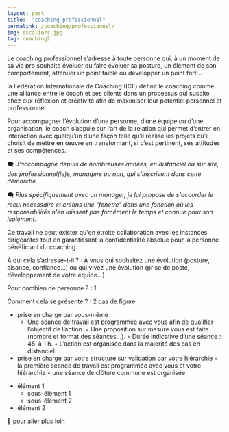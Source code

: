 ```yaml
---
layout: post
title:  "coaching professionnel"
permalink: /coaching/professionnel/
img: escaliers.jpg
tag: coaching2
---
```

Le coaching professionnel s’adresse à toute personne qui, à un moment de sa vie pro souhaite évoluer ou faire évoluer sa posture, un élément de son comportement, atténuer un point faible ou développer un point fort…


la Fédération Internationale de Coaching (ICF) définit le coaching comme une alliance entre le coach et ses clients dans un processus qui suscite chez eux réflexion et créativité afin de maximiser leur potentiel personnel et professionnel.

Pour accompagner l’évolution d’une personne, d’une équipe ou d’une organisation, le coach s’appuie sur l’art de la relation qui permet d’entrer en interaction avec quelqu’un d’une façon telle qu’il réalise les projets qu’il choisit de mettre en œuvre en transformant, si c’est pertinent, ses attitudes et ses compétences.


🗨 *J’accompagne depuis de nombreuses années, en distanciel ou sur site, des professionnel(le)s, managers ou non, qui s’inscrivent dans cette démarche.*

🗨 *Plus spécifiquement avec un manager, je lui propose de s'accorder le recul nécessaire et créons une "fenêtre" dans une fonction où les responsabilités n'en laissent pas forcément le temps et connue pour son isolement.*

Ce travail ne peut exister qu'en étroite collaboration avec les instances dirigeantes tout en garantissant la confidentialité absolue pour la personne bénéficiant du coaching.


À qui cela s’adresse-t-il ?
: À vous qui souhaitez une évolution (posture, aisance, confiance…) ou qui vivez une évolution (prise de poste, développement de votre équipe...)

Pour combien de personne ?
: 1

Comment cela se présente ?
: 2 cas de figure :
  - prise en charge par vous-même
    - Une séance de travail est programmée avec vous afin de qualifier l’objectif de l’action.
        ◦ Une proposition sur mesure vous est faite (nombre et format des séances…).
        ◦ Durée indicative d’une séance : 45’ à 1 h.
        ◦ L’action est organisée dans la majorité des cas en distanciel. 
   - prise en charge par votre structure sur validation par votre hiérarchie
        ◦ la première séance de travail est programmée avec vous et votre hiérarchie
        ◦ une séance de clôture commune est organisée
* élément 1
    * sous-élément 1
    * sous-élément 2
* élément 2



👣 [pour aller plus loin](https://acade-fr.github.io/bheema/contact/)
